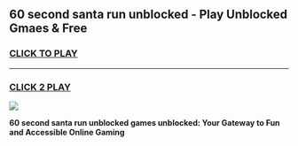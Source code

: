 
## 60 second santa run unblocked - Play Unblocked Gmaes & Free
<h3>
<a href="https://news.freeplayer.one?title=60_second_santa_run_unblocked&ref=23F">CLICK TO PLAY</a></h3>
<hr>

<h3>
<a href="https://news.freeplayer.one?title=60_second_santa_run_unblocked&ref=23F">CLICK 2 PLAY</a>
  
</h3>

<a href="https://news.freeplayer.one?title=60_second_santa_run_unblocked&ref=23F/"><img src="https://clearcache.store/games.png"></a>


**60 second santa run unblocked games unblocked: Your Gateway to Fun and Accessible Online Gaming**
